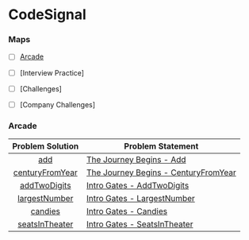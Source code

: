 # CodeSignal

### Maps

- [ ] [Arcade](https://github.com/natalyayyad/Coding-Problems/tree/master/CodeSignal/Arcade)

- [ ] [Interview Practice]

- [ ] [Challenges]

- [ ] [Company Challenges]

### Arcade

| Problem Solution  | Problem Statement                      |
| :---------------: | -------------------------------------- |
|       [add]       | [The Journey Begins - Add]             |
| [centuryFromYear] | [The Journey Begins - CenturyFromYear] |
|  [addTwoDigits]   | [Intro Gates - AddTwoDigits]           |
|  [largestNumber]  | [Intro Gates - LargestNumber]          |
|     [candies]     | [Intro Gates - Candies]                |
| [seatsInTheater]  | [Intro Gates - SeatsInTheater]         |

[//]: # "Arcade"
[add]: Arcade/Intro/The%20Journey%20Begins/add.java?ts=4
[the journey begins - add]: https://app.codesignal.com/arcade/intro/level-1/jwr339Kq6e3LQTsfa
[centuryfromyear]: Arcade/Intro/The%20Journey%20Begins/centuryFromYear.java?ts=4
[the journey begins - centuryfromyear]: https://app.codesignal.com/arcade/intro/level-1/egbueTZRRL5Mm4TXN
[addtwodigits]: Arcade/The%20Core/Intro%20Gates/addTwoDigits.java?ts=4
[intro gates - addtwodigits]: https://app.codesignal.com/arcade/code-arcade/intro-gates/wAGdN6FMPkx7WBq66
[largestnumber]: Arcade/The%20Core/Intro%20Gates/largestNumber.java?ts=4
[intro gates - largestnumber]: https://app.codesignal.com/arcade/code-arcade/intro-gates/SZB5XypsMokGusDhX
[candies]: Arcade/The%20Core/Intro%20Gates/candies.java?ts=4
[intro gates - candies]: https://app.codesignal.com/arcade/code-arcade/intro-gates/DdNKFA3XCX6XN7bNz
[seatsintheater]: Arcade/The%20Core/Intro%20Gates/seatsInTheater.java?ts=4
[intro gates - seatsintheater]: https://app.codesignal.com/arcade/code-arcade/intro-gates/bszFiQAog96G9CXKg
[//]: # "EOF"
